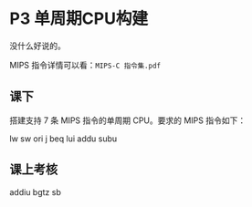 # P3 单周期CPU构建

没什么好说的。

MIPS 指令详情可以看：`MIPS-C 指令集.pdf`

## 课下

搭建支持 7 条 MIPS 指令的单周期 CPU。要求的 MIPS 指令如下：

lw sw ori j beq lui addu subu



## 课上考核

addiu bgtz sb
